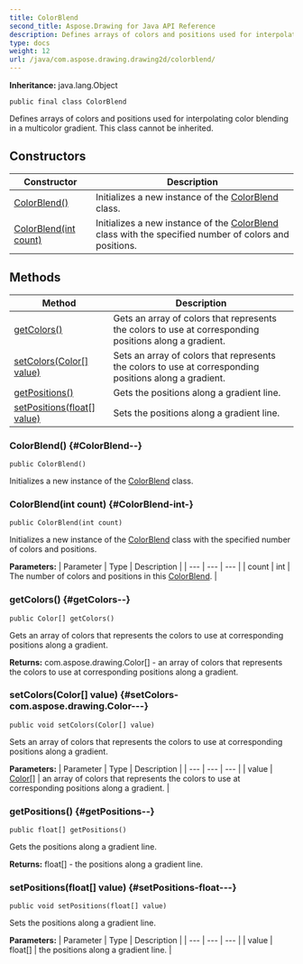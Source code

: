 ```yaml
---
title: ColorBlend
second_title: Aspose.Drawing for Java API Reference
description: Defines arrays of colors and positions used for interpolating color blending in a multicolor gradient.
type: docs
weight: 12
url: /java/com.aspose.drawing.drawing2d/colorblend/
---
```

**Inheritance:**
java.lang.Object
```
public final class ColorBlend
```

Defines arrays of colors and positions used for interpolating color blending in a multicolor gradient. This class cannot be inherited.
## Constructors

| Constructor | Description |
| --- | --- |
| [ColorBlend()](#ColorBlend--) | Initializes a new instance of the [ColorBlend](../../com.aspose.drawing.drawing2d/colorblend) class. |
| [ColorBlend(int count)](#ColorBlend-int-) | Initializes a new instance of the [ColorBlend](../../com.aspose.drawing.drawing2d/colorblend) class with the specified number of colors and positions. |
## Methods

| Method | Description |
| --- | --- |
| [getColors()](#getColors--) | Gets an array of colors that represents the colors to use at corresponding positions along a gradient. |
| [setColors(Color[] value)](#setColors-com.aspose.drawing.Color---) | Sets an array of colors that represents the colors to use at corresponding positions along a gradient. |
| [getPositions()](#getPositions--) | Gets the positions along a gradient line. |
| [setPositions(float[] value)](#setPositions-float---) | Sets the positions along a gradient line. |
### ColorBlend() {#ColorBlend--}
```
public ColorBlend()
```


Initializes a new instance of the [ColorBlend](../../com.aspose.drawing.drawing2d/colorblend) class.

### ColorBlend(int count) {#ColorBlend-int-}
```
public ColorBlend(int count)
```


Initializes a new instance of the [ColorBlend](../../com.aspose.drawing.drawing2d/colorblend) class with the specified number of colors and positions.

**Parameters:**
| Parameter | Type | Description |
| --- | --- | --- |
| count | int | The number of colors and positions in this [ColorBlend](../../com.aspose.drawing.drawing2d/colorblend). |

### getColors() {#getColors--}
```
public Color[] getColors()
```


Gets an array of colors that represents the colors to use at corresponding positions along a gradient.

**Returns:**
com.aspose.drawing.Color[] - an array of colors that represents the colors to use at corresponding positions along a gradient.
### setColors(Color[] value) {#setColors-com.aspose.drawing.Color---}
```
public void setColors(Color[] value)
```


Sets an array of colors that represents the colors to use at corresponding positions along a gradient.

**Parameters:**
| Parameter | Type | Description |
| --- | --- | --- |
| value | [Color\[\]](../../com.aspose.drawing/color) | an array of colors that represents the colors to use at corresponding positions along a gradient. |

### getPositions() {#getPositions--}
```
public float[] getPositions()
```


Gets the positions along a gradient line.

**Returns:**
float[] - the positions along a gradient line.
### setPositions(float[] value) {#setPositions-float---}
```
public void setPositions(float[] value)
```


Sets the positions along a gradient line.

**Parameters:**
| Parameter | Type | Description |
| --- | --- | --- |
| value | float[] | the positions along a gradient line. |

